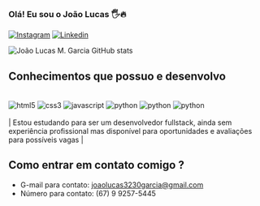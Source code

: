 ### Olá! Eu sou o João Lucas 🖐️🔥

[![Instagram](https://img.shields.io/badge/Instagram-E4405F?style=for-the-badge&logo=instagram&logoColor=white)](https:instagram.com/joaao.luucaas)
[![Linkedin](https://img.shields.io/badge/LinkedIn-0077B5?style=for-the-badge&logo=linkedin&logoColor=white)](https:linkedin.com/in/joão-lucas-m-garcia-a04a54271)

![João Lucas M. Garcia GitHub stats](https://github-readme-stats.vercel.app/api?username=Joao00Lucas&show_icons=true&theme=radical)

## Conhecimentos que possuo e desenvolvo

<div style="display: inline_block"><br/>
    <img align="center" alt="html5" src="https://img.shields.io/badge/HTML5-E34F26?style=for-the-badge&logo=html5&logoColor=white"/>
    <img align="center" alt="css3" src="https://img.shields.io/badge/CSS3-1572B6?style=for-the-badge&logo=css3&logoColor=white"/>
    <img align="center" alt="javascript" src="https://img.shields.io/badge/JavaScript-F7DF1E?style=for-the-badge&logo=javascript&logoColor=black"/>
    <img align="center" alt="python" src="https://img.shields.io/badge/Python-14354C?style=for-the-badge&logo=python&logoColor=white"/>
    <img align="center" alt="python" src="https://img.shields.io/badge/Bootstrap-563D7C?style=for-the-badge&logo=bootstrap&logoColor=white"/>
    <img align="center" alt="python" src="https://img.shields.io/badge/PostgreSQL-316192?style=for-the-badge&logo=postgresql&logoColor=white"/>
</div><br/>
| Estou estudando para ser um desenvolvedor fullstack, ainda sem experiência profissional mas disponível para oportunidades e avaliações para possíveis vagas |

## Como entrar em contato comigo ?
- G-mail para contato: joaolucas3230garcia@gmail.com<br/>
- Número para contato: (67) 9 9257-5445<br/>
